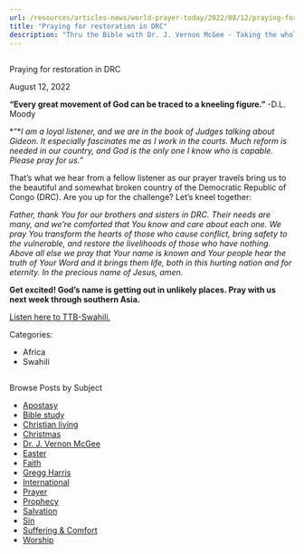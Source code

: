 ```yaml
---
url: /resources/articles-news/world-prayer-today/2022/08/12/praying-for-restoration-in-drc
title: "Praying for restoration in DRC"
description: "Thru the Bible with Dr. J. Vernon McGee - Taking the whole Word to the whole world"
---
```







## 
 Praying for restoration in DRC


August 12, 2022
![]()




**“Every great movement of God can be traced to a kneeling figure.”** -D.L. Moody

*“**I am a loyal listener, and we are in the book of Judges talking about Gideon. It especially fascinates me as I work in the courts. Much reform is needed in our country, and God is the only one I know who is capable. Please pray for us.”*

That’s what we hear from a fellow listener as our prayer travels bring us to the beautiful and somewhat broken country of the Democratic Republic of Congo (DRC). Are you up for the challenge? Let’s kneel together:

*Father, thank You for our brothers and sisters in DRC. Their needs are many, and we’re comforted that You know and care about each one.* *We pray You transform the hearts of those who cause conflict, bring safety to the vulnerable, and restore the livelihoods of those who* *have nothing. Above all else we pray that Your name is known and Your people* *hear the truth of Your Word and it brings them life, both in this hurting nation and for eternity. In the precious name of Jesus, amen.*

**Get excited! God’s name is getting out in unlikely places. Pray with us next week through southern Asia.**

[Listen here to TTB-Swahili.](https://ttb.twr.org/home/day,0423/language,SWH)



Categories: 


* Africa
* Swahili









## 
 Browse Posts by Subject


* [Apostasy](/resources/articles-news/-in-tags/tags/Apostasy)
* [Bible study](/resources/articles-news/-in-tags/tags/Bible-study)
* [Christian living](/resources/articles-news/-in-tags/tags/Christian-living)
* [Christmas](/resources/articles-news/-in-tags/tags/Christmas)
* [Dr. J. Vernon McGee](/resources/articles-news/-in-tags/tags/Dr-J-Vernon-McGee)
* [Easter](/resources/articles-news/-in-tags/tags/easter)
* [Faith](/resources/articles-news/-in-tags/tags/Faith)
* [Gregg Harris](/resources/articles-news/-in-tags/tags/Gregg-Harris)
* [International](/resources/articles-news/-in-tags/tags/International)
* [Prayer](/resources/articles-news/-in-tags/tags/prayer)
* [Prophecy](/resources/articles-news/-in-tags/tags/Prophecy)
* [Salvation](/resources/articles-news/-in-tags/tags/Salvation)
* [Sin](/resources/articles-news/-in-tags/tags/sin)
* [Suffering & Comfort](/resources/articles-news/-in-tags/tags/Suffering-Comfort)
* [Worship](/resources/articles-news/-in-tags/tags/worship)






